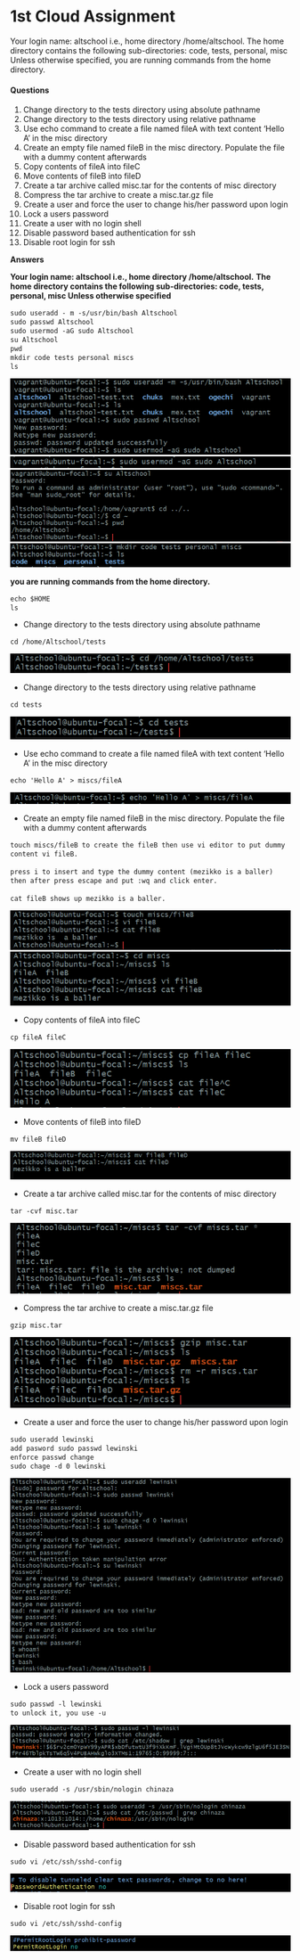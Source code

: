 # 1st Cloud Assignment

Your login name: altschool i.e., home directory /home/altschool. The home directory contains the following sub-directories: code, tests, personal, misc Unless otherwise specified, you are running commands from the home directory.

#### Questions
1. Change directory to the tests directory using absolute pathname
1. Change directory to the tests directory using relative pathname
1. Use echo command to create a file named fileA with text content ‘Hello A’ in the misc directory
1. Create an empty file named fileB in the misc directory. Populate the file with a dummy content afterwards
1. Copy contents of fileA into fileC
1. Move contents of fileB into fileD
1. Create a tar archive called misc.tar for the contents of misc directory
1. Compress the tar archive to create a misc.tar.gz file
1. Create a user and force the user to change his/her password upon login
1. Lock a users password
1. Create a user with no login shell
1. Disable password based authentication for ssh
1. Disable root login for ssh

**Answers**

**Your login name: altschool i.e., home directory /home/altschool.**
**The home directory contains the following sub-directories: code, tests, personal, misc Unless otherwise specified**

```
sudo useradd - m -s/usr/bin/bash Altschool 
sudo passwd Altschool
sudo usermod -aG sudo Altschool
su Altschool
pwd
mkdir code tests personal miscs
ls
```
![Altschool-HomeDir](./images/usrhome.PNG)
![Altschool-sudoPriviledge](./images/sudo_priviledges.PNG)
![ConfirmationofHome](./images/confirmation_of_home.PNG)
![CreateDirectories](./images/create_directories.PNG)

**you are running commands from the home directory.**
```
echo $HOME
ls
```

- Change directory to the tests directory using absolute pathname
```
cd /home/Altschool/tests
```
![Absolute-path](./images/Absolute-path.PNG)


- Change directory to the tests directory using relative pathname
```
cd tests
```
![Relative-path](./images/relative-path.PNG)


- Use echo command to create a file named fileA with text content ‘Hello A’ in the misc directory
```
echo 'Hello A' > miscs/fileA
```
![echoFIle](./images/newFIle-with-echo.PNG)


- Create an empty file named fileB in the misc directory. Populate the file with a dummy content afterwards
```
touch miscs/fileB to create the fileB then use vi editor to put dummy content vi fileB.

press i to insert and type the dummy content (mezikko is a baller) then after press escape and put :wq and click enter.

cat fileB shows up mezikko is a baller.
```
![fileBTOuch](./images/fileBwith-TOuch.PNG)
![dummyCOntent](./images/dummy-content-fileB.PNG)


- Copy contents of fileA into fileC
```
cp fileA fileC
```
![copyCOntent](./images/copy-contents.PNG)


- Move contents of fileB into fileD
```
mv fileB fileD
```
![moveCOntent](./images/move-contents.PNG)


- Create a tar archive called misc.tar for the contents of misc directory
```
tar -cvf misc.tar 
```
![tarAFile](./images/tar_a_file.PNG)


- Compress the tar archive to create a misc.tar.gz file
```
gzip misc.tar
```
![gzip.tarAFile](./images/gzip.tar.PNG)


- Create a user and force the user to change his/her password upon login
```
sudo useradd lewinski
add pasword sudo passwd lewinski
enforce passwd change
sudo chage -d 0 lewinski
```
![forcePassChange](./images/force.passwordchange.PNG)


- Lock a users password
```
sudo passwd -l lewinski 
to unlock it, you use -u
```
![lockPassword](./images/lock.password.PNG)


- Create a user with no login shell
```
sudo useradd -s /usr/sbin/nologin chinaza
```
![nologinShell](./images/nologin.shell.PNG)


- Disable password based authentication for ssh
```
sudo vi /etc/ssh/sshd-config
```
![disable.pass.auth](./images/disable.pass.auth.ssh.PNG)


-  Disable root login for ssh
```
sudo vi /etc/ssh/sshd-config
```
![disable.rootLogin](./images/disable.rootLoginForssh.PNG)

